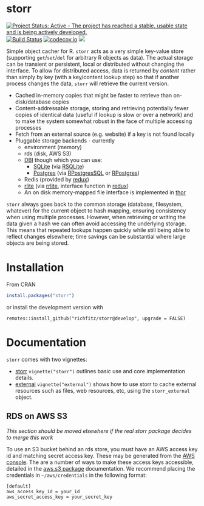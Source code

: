 # storr

[![Project Status: Active - The project has reached a stable, usable state and is being actively developed.](http://www.repostatus.org/badges/latest/active.svg)](http://www.repostatus.org/#active)
[![Build Status](https://travis-ci.org/richfitz/storr.svg?branch=master)](https://travis-ci.org/richfitz/storr)
[![codecov.io](https://codecov.io/github/richfitz/storr/coverage.svg?branch=master)](https://codecov.io/github/richfitz/storr?branch=master)
[![](http://www.r-pkg.org/badges/version/storr)](https://cran.r-project.org/package=storr)

Simple object cacher for R.  `storr` acts as a very simple key-value store (supporting `get`/`set`/`del` for arbitrary R objects as data).  The actual storage can be transient or persistent, local or distributed without changing the interface.  To allow for distributed access, data is returned by *content* rather than simply by key (with a key/content lookup step) so that if another process changes the data, `storr` will retrieve the current version.

* Cached in-memory copies that might be faster to retrieve than on-disk/database copies
* Content-addressable storage, storing and retrieving potentially fewer copies of identical data (useful if lookup is slow or over a network) and to make the system somewhat robust in the face of multiple accessing processes
* Fetch from an external source (e.g. website) if a key is not found locally
* Pluggable storage backends - currently
  - environment (memory)
  - rds (disk, AWS S3)
  - [DBI](https://cran.r-project.org/package=DBI) though which you can use:
    * [SQLite](https://sqlite.org) (via [RSQLite](https://cran.r-project.org/package=RSQLite))
    * [Postgres](https://postgresql.org) (via
[RPostgresSQL](https://cran.r-project.org/package=RPostgreSQL) or [RPostgres](https://github.com/rstats-db/RPostgres))
  - Redis (provided by [redux](https://github.com/richfitz/redux))
  - [rlite](https://github.com/seppo0010/rlite) (via [rrlite](https://github.com/ropensci/rrlite), interface function in [redux](https://github.com/richfitz/redux))
  - An on disk memory-mapped file interface is implemented in [thor](https://github.com/richfitz/thor)

`storr` always goes back to the common storage (database, filesystem, whatever) for the current object to hash mapping, ensuring consistency when using multiple processes.  However, when retrieving or writing the data given a hash we can often avoid accessing the underlying storage.  This means that repeated lookups happen quickly while still being able to reflect changes elsewhere; time savings can be substantial where large objects are being stored.

# Installation

From CRAN

```r
install.packages("storr")
```

or install the development version with

```
remotes::install_github("richfitz/storr@develop", upgrade = FALSE)
```

# Documentation

`storr` comes with two vignettes:

* [storr](https://richfitz.github.io/storr/articles/storr.html) `vignette("storr")` outlines basic use and core implementation details.
* [external](https://richfitz.github.io/storr/articles/external.html) `vignette("external")` shows how to use storr to cache external resources such as files, web resources, etc, using the `storr_external` object.

## RDS on AWS S3

*This section should be moved elsewhere if the real storr package decides to merge this work*

To use an S3 bucket behind an rds store, you must have an AWS access key id and matching secret access key. These may be generated from the [AWS console](https://docs.aws.amazon.com/general/latest/gr/managing-aws-access-keys.html). The are a number of ways to make these access keys accessible, detailed in the [aws.s3 package](https://github.com/cloudyr/aws.s3) documentation. We recommend placing the credentials in `~/aws/credentials` in the following format:

```
[default]
aws_access_key_id = your_id
aws_secret_access_key = your_secret_key
```
